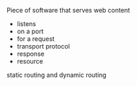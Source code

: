 
Piece of software that serves web content
- listens
- on a port
- for a request
- transport protocol
- response
- resource



static routing and dynamic routing